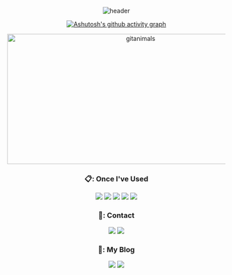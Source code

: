 <div align="center">
  
  ![header](https://capsule-render.vercel.app/api?type=transparent&text=Yusi&fontColor=00BFFF&desc=DesiDerium&descSize=20&descAlignY=80)

  [![Ashutosh's github activity graph](https://github-readme-activity-graph.vercel.app/graph?username=SinYusi&bg_color=d1f0ff&color=000000&line=000000&point=5614d2&area=true&hide_border=true)](https://github.com/ashutosh00710/github-readme-activity-graph)

  <a href="https://www.gitanimals.org/">
      <img
        src="https://render.gitanimals.org/guilds/703826601923992678/draw"
        width="600"
        height="300"
        alt="gitanimals"
      />
    </a>

### 📋: Once I've Used
<!-- HTML -->
<img src="https://img.shields.io/badge/HTML-00BFFF?style=for-the-badge&logo=HTML&logoColor=white">
<!-- CSS -->
<img src="https://img.shields.io/badge/CSS-96A5FF?style=for-the-badge&logo=CSS&logoColor=white">
<!-- JavaScript -->
<img src="https://img.shields.io/badge/JavaScript-4169E1?style=for-the-badge&logo=JavaScript&logoColor=white">
<!-- React -->
<img src="https://img.shields.io/badge/React-0064CD?style=for-the-badge&logo=React&logoColor=white">
<!-- Java -->
<img src="https://img.shields.io/badge/JAVA-93DAFF?style=for-the-badge&logo=java&logoColor=white">

### 📱: Contact
<!-- mail, Instagram -->
<a href="https://www.yusi4781@naver.com" target="_blank"><img src="https://img.shields.io/badge/yusi4781@naver.com-03C75A?style=flat-squre&logo=naver&logoColor=white"/></a>
<a href="https://www.instagram.com/_u____si/" target="_blank"><img src="https://img.shields.io/badge/_u____si-E4405F?style=flat-squre&logo=instagram&logoColor=white"/></a>

### 📓: My Blog
<!--Notion, Velog-->
<a href="https://yusi4781.notion.site/Study-163fe844c52648098c5bf03bbd1f6d95?pvs=4" target="_blank"><img src="https://img.shields.io/badge/Yusi Notion-000000?style=flat-squre&logo=Notion&logoColor=white"/></a>
<a href="https://velog.io/@yusi4781/posts" target="_blank"><img src="https://img.shields.io/badge/yusi4781-20C997?style=flat-squre&logo=Velog&logoColor=white"/></a>

</div>
